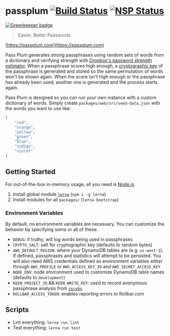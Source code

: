 # passplum [![Build Status](https://travis-ci.org/maxbeatty/passplum.svg)](https://travis-ci.org/maxbeatty/passplum) [![NSP Status](https://nodesecurity.io/orgs/maxbeatty/projects/9a81a166-ba71-405c-967f-9e02d791f241/badge)](https://nodesecurity.io/orgs/maxbeatty/projects/9a81a166-ba71-405c-967f-9e02d791f241)

[![Greenkeeper badge](https://badges.greenkeeper.io/maxbeatty/passplum.svg)](https://greenkeeper.io/)

> Easier, Better Passwords

[https://passplum.com](https://passplum.com)

Pass Plum generates strong passphrases using random sets of words from a dictionary and verifying strength with [Dropbox's password strength estimator](https://github.com/dropbox/zxcvbn). When a passphrase scores high enough, a [cryptographic key](https://en.wikipedia.org/wiki/PBKDF2) of the passphrase is generated and stored so the same permutation of words won't be shown again. When the score isn't high enough or the passphrase has already been used, another one is generated and the process starts again.

Pass Plum is designed so you can run your own instance with a custom dictionary of words. Simply create `packages/web/src/seed-data.json` with the words you want to use like:

```json
[
    "red",
    "orange",
    "yellow",
    "green",
    "blue",
    "indigo",
    "violet"
]
```

## Getting Started

For out-of-the-box in-memory usage, all you need is [Node.js](https://nodejs.org/en/).

1. Install global module [`lerna`](https://www.npmjs.com/package/lerna) (`npm i -g lerna`)
2. Install modules for all `packages/` (`lerna bootstrap`)

### Environment Variables

By default, no environment variables are necessary. You can customize the behavior by specifying some or all of these.

- `DEBUG`: if truthy, will log words being used in passphrases
- `CRYPTO_SALT`: salt for cryptographic key (defaults to random bytes)
- `AWS_DEFAULT_REGION`: where your DynamoDB tables are (e.g. `us-west-1`). If defined, passphrases and statistics will attempt to be persisted. You will also need AWS credentials defined as environment variables either through `AWS_PROFILE` or `AWS_ACCESS_KEY_ID` and `AWS_SECRET_ACCESS_KEY`
- `NODE_ENV`: node environment used to customize DynamoDB table names (defaults to `development`)
- `KEEN_PROJECT_ID` && `KEEN_WRITE_KEY`: used to record anonymous passphrase analysis from [`zxcvbn`](https://github.com/dropbox/zxcvbn)
- `ROLLBAR_ACCESS_TOKEN`: enables reporting errors to Rollbar.com

## Scripts

- Lint everything: `lerna run lint`
- Test everything: `lerna run test`
